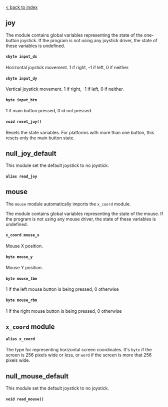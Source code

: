 [< back to index](../index.md)

## joy

The module contains global variables representing the state of the one-button joystick.
If the program is not using any joystick driver, the state of these variables is undefined.

#### `sbyte input_dx`

Horizontal joystick movement. 1 if right, -1 if left, 0 if neither.

#### `sbyte input_dy`

Vertical joystick movement. 1 if right, -1 if left, 0 if neither.

#### `byte input_btn`

1 if main button pressed, 0 id not pressed.

#### `void reset_joy()`

Resets the state variables.
For platforms with more than one button, this resets only the main button state.

## null_joy_default

This module set the default joystick to no joystick. 

#### `alias read_joy`

## mouse

The `mouse` module automatically imports the `x_coord` module.

The module contains global variables representing the state of the mouse.
If the program is not using any mouse driver, the state of these variables is undefined.

#### `x_coord mouse_x`

Mouse X position.

#### `byte mouse_y`

Mouse Y position.

#### `byte mouse_lbm`

1 if the left mouse button is being pressed, 0 otherwise

#### `byte mouse_rbm`

1 if the right mouse button is being pressed, 0 otherwise

## `x_coord` module

#### `alias x_coord`

The type for representing horizontal screen coordinates.
It's `byte` if the screen is 256 pixels wide or less,
or `word` if the screen is more that 256 pixels wide.

## null_mouse_default

This module set the default joystick to no joystick. 

#### `void read_mouse()`
